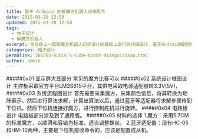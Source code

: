 ```yaml
---
title: 基于 Arduino 的解魔方机器人详细思考
date: 2015-03-20 12:50
updated: 2015-03-20 12:50
tags: 
  - 电子设计
  - 解魔方机器人
excerpt: 本文在上一篇解魔方机器人初步设计的基础上进行的详细设计，基于Android和控制板，后期可以扩展到树莓派等，后期会陆续开源，从材料结构，到算法控制等的一些简单设计。
categories: 电子设计
permalink: 201503-Rubik's-Cube-Robot-Xiangxisikao.html
author: admin
---
```


#####0x01 显示屏大显部分
常见的魔方比赛可以
#####0x02 系统设计框图设计
主控板采取官方平台LM3S615平台，其供电采取电源适配器转3.3V(5V)，
#####0x03 系统流程图设计
首先需要采集魔方，采集颜色信息，将其转换为矩阵表示。然后进行算法求解，计算出算法以后，通过蓝牙等适配器将求解步骤传到下位机，然后下位机连接好魔方，进行控制舵机进行旋转。
#####0x04 电路板设计
电路板部分涉及到了通用版。
#####0x05 材料的选择
1.魔方：采用5.7CM的标准魔方，以顺滑和容错为标准，适当调整螺丝。
2.蓝牙适配器：现有HC-05和HM-10两种，主要是下位机接收命令的，应该是配置成从机。
